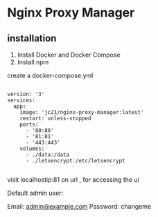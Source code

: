 # Nginx Proxy Manager 

## installation 

1. Install Docker and Docker Compose 
2. Install npm 

create a docker-compose.yml

```

version: '3'
services:
  app:
    image: 'jc21/nginx-proxy-manager:latest'
    restart: unless-stopped
    ports:
      - '80:80'
      - '81:81'
      - '443:443'
    volumes:
      - ./data:/data
      - ./letsencrypt:/etc/letsencrypt


```


visit localhostip:81 on url , for accessing the ui 

Default admin user:

Email: admin@example.com
Password: changeme


